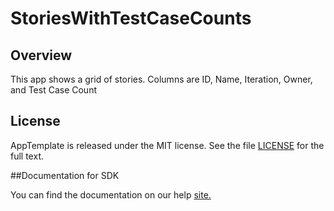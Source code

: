 StoriesWithTestCaseCounts
=========================

## Overview
This app shows a grid of stories. Columns are ID, Name, Iteration, Owner, and Test Case Count

## License

AppTemplate is released under the MIT license.  See the file [LICENSE](./LICENSE) for the full text.

##Documentation for SDK

You can find the documentation on our help [site.](https://help.rallydev.com/apps/2.0rc3/doc/)
